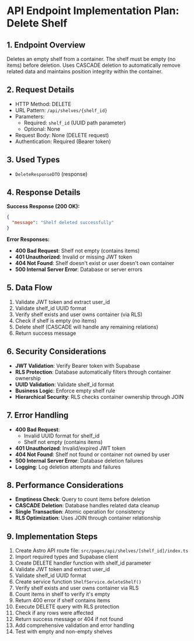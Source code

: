 # API Endpoint Implementation Plan: Delete Shelf

## 1. Endpoint Overview
Deletes an empty shelf from a container. The shelf must be empty (no items) before deletion. Uses CASCADE deletion to automatically remove related data and maintains position integrity within the container.

## 2. Request Details
- HTTP Method: DELETE
- URL Pattern: `/api/shelves/{shelf_id}`
- Parameters:
  - Required: `shelf_id` (UUID path parameter)
  - Optional: None
- Request Body: None (DELETE request)
- Authentication: Required (Bearer token)

## 3. Used Types
- `DeleteResponseDTO` (response)

## 4. Response Details
**Success Response (200 OK):**
```json
{
  "message": "Shelf deleted successfully"
}
```

**Error Responses:**
- **400 Bad Request**: Shelf not empty (contains items)
- **401 Unauthorized**: Invalid or missing JWT token
- **404 Not Found**: Shelf doesn't exist or user doesn't own container
- **500 Internal Server Error**: Database or server errors

## 5. Data Flow
1. Validate JWT token and extract user_id
2. Validate shelf_id UUID format
3. Verify shelf exists and user owns container (via RLS)
4. Check if shelf is empty (no items)
5. Delete shelf (CASCADE will handle any remaining relations)
6. Return success message

## 6. Security Considerations
- **JWT Validation**: Verify Bearer token with Supabase
- **RLS Protection**: Database automatically filters through container ownership
- **UUID Validation**: Validate shelf_id format
- **Business Logic**: Enforce empty shelf rule
- **Hierarchical Security**: RLS checks container ownership through JOIN

## 7. Error Handling
- **400 Bad Request**:
  - Invalid UUID format for shelf_id
  - Shelf not empty (contains items)
- **401 Unauthorized**: Invalid/expired JWT token
- **404 Not Found**: Shelf not found or container not owned by user
- **500 Internal Server Error**: Database deletion failures
- **Logging**: Log deletion attempts and failures

## 8. Performance Considerations
- **Emptiness Check**: Query to count items before deletion
- **CASCADE Deletion**: Database handles related data cleanup
- **Single Transaction**: Atomic operation for consistency
- **RLS Optimization**: Uses JOIN through container relationship

## 9. Implementation Steps
1. Create Astro API route file: `src/pages/api/shelves/[shelf_id]/index.ts`
2. Import required types and Supabase client
3. Create DELETE handler function with shelf_id parameter
4. Validate JWT token and extract user_id
5. Validate shelf_id UUID format
6. Create service function `ShelfService.deleteShelf()`
7. Verify shelf exists and user owns container via RLS
8. Count items in shelf to verify it's empty
9. Return 400 error if shelf contains items
10. Execute DELETE query with RLS protection
11. Check if any rows were affected
12. Return success message or 404 if not found
13. Add comprehensive validation and error handling
14. Test with empty and non-empty shelves 
